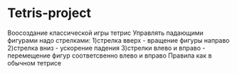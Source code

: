 # Tetris-project
Воосоздание классической игры тетрис
Управлять падающими фигурами надо стрелками: 
1)стрелка вверх - вращение фигуры направо
2)стрелка вниз - ускорение падения
3)стрелки влево и вправо - перемещение фигур соответсвенно влево и вправо
Правила как в обычном тетрисе 
